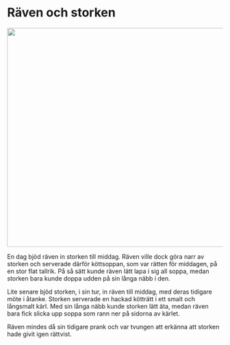 # Räven och storken

<img src="img/avif/15.avif" width="512">

En dag bjöd räven in storken till middag. Räven ville dock göra narr av storken och serverade därför köttsoppan, som var rätten för middagen, på en stor flat tallrik. På så sätt kunde räven lätt lapa i sig all soppa, medan storken bara kunde doppa udden på sin långa näbb i den.

Lite senare bjöd storken, i sin tur, in räven till middag, med deras tidigare möte i åtanke. Storken serverade en hackad kötträtt i ett smalt och långsmalt kärl. Med sin långa näbb kunde storken lätt äta, medan räven bara fick slicka upp soppa som rann ner på sidorna av kärlet.

Räven mindes då sin tidigare prank och var tvungen att erkänna att storken hade givit igen rättvist.
